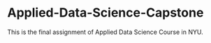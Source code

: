 # Applied-Data-Science-Capstone
This is the final assignment of Applied Data Science Course in NYU. 

